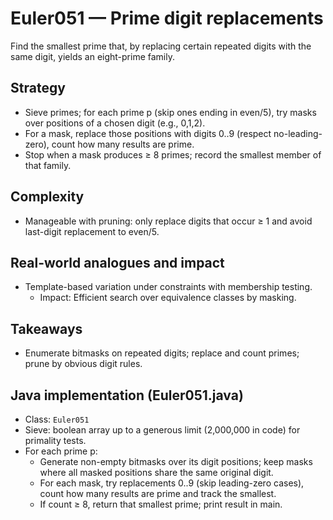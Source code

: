 # Euler051 — Prime digit replacements

Find the smallest prime that, by replacing certain repeated digits with the same digit, yields an eight-prime family.

## Strategy

- Sieve primes; for each prime p (skip ones ending in even/5), try masks over positions of a chosen digit (e.g., 0,1,2).
- For a mask, replace those positions with digits 0..9 (respect no-leading-zero), count how many results are prime.
- Stop when a mask produces ≥ 8 primes; record the smallest member of that family.

## Complexity
- Manageable with pruning: only replace digits that occur ≥ 1 and avoid last-digit replacement to even/5.

## Real-world analogues and impact
- Template-based variation under constraints with membership testing.
  - Impact: Efficient search over equivalence classes by masking.

## Takeaways
- Enumerate bitmasks on repeated digits; replace and count primes; prune by obvious digit rules.


## Java implementation (Euler051.java)

- Class: `Euler051`
- Sieve: boolean array up to a generous limit (2,000,000 in code) for primality tests.
- For each prime p:
  - Generate non-empty bitmasks over its digit positions; keep masks where all masked positions share the same original digit.
  - For each mask, try replacements 0..9 (skip leading-zero cases), count how many results are prime and track the smallest.
  - If count ≥ 8, return that smallest prime; print result in main.

